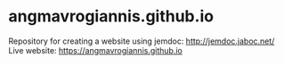 # angmavrogiannis.github.io
Repository for creating a website using jemdoc: http://jemdoc.jaboc.net/
Live website: https://angmavrogiannis.github.io
